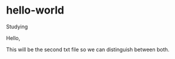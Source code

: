 # hello-world
Studying

Hello,

This will be the second txt file so we can distinguish between both. 

